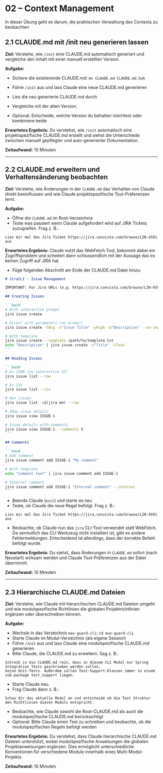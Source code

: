 # 02 – Context Management

In dieser Übung geht es darum, die praktischen Verwaltung des Contexts zu beobachten

## 2.1 CLAUDE.md mit /init neu generieren lassen

**Ziel:** Verstehe, wie `/init` eine CLAUDE.md automatisch generiert und vergleiche den Inhalt mit einer manuell
erstellten Version.

**Aufgabe:**

- Sichere die existierende CLAUDE.md: `mv CLAUDE.md CLAUDE.md.bak`
- Führe `/init` aus und lass Claude eine neue CLAUDE.md generieren
- Lies die neu generierte CLAUDE.md durch
- Vergleiche mit der alten Version.

- Optional: Entscheide, welche Version du behalten möchtest oder kombiniere beide

**Erwartetes Ergebnis:** Du verstehst, wie `/init` automatisch eine projektspezifische CLAUDE.md erstellt und siehst die
Unterschiede zwischen manuell gepflegter und auto-generierter Dokumentation.

**Zeitaufwand:** 10 Minuten

---

## 2.2 CLAUDE.md erweitern und Verhaltensänderung beobachten

**Ziel:** Verstehe, wie Änderungen in der `CLAUDE.md` das Verhalten von Claude direkt beeinflussen und wie Claude
projektspezifische Tool-Präferenzen lernt.

**Aufgabe:**

- Öffne die `CLAUDE.md` im Root-Verzeichnis
- Teste was passiert wenn Claude aufgefordert wird auf JIRA Tickets zuzugreifen. Frag z. B.:

```text
Lies mir mal das Jira Ticket https://jira.convista.com/browse/LIN-4591 aus
```

**Erwartetes Ergebnis:** Claude nutzt das WebFetch Tool, bekommt dabei ein Zugriffsproblem und scheitert dann
schlussendlich mit der Aussage das es keinen Zugriff auf JIRA hat.

- Füge folgenden Abschnitt am Ende der CLAUDE.md Datei hinzu:

````markdown
# JiraCLI - Issue Management

IMPORTANT: For Jira URLs (e.g. https://jira.convista.com/browse/LIN-4591) ALWAYS use the CLI, never WebFetch!

## Creating Issues

```bash
# With interactive prompt
jira issue create

# Direct with parameters (no prompt)
jira issue create -tBug -s"Issue Title" -yHigh -b"Description" --no-input

# With template
jira issue create --template /path/to/template.txt
echo "Description" | jira issue create -s"Title" -tTask
```

## Reading Issues

```bash
# As JSON (no interactive UI)
jira issue list --raw

# As CSV
jira issue list --csv

# Own issues
jira issue list -a$(jira me) --raw

# Show issue details
jira issue view ISSUE-1

# Issue details with comments
jira issue view ISSUE-1 --comments 5
```

## Comments

```bash
# Add comment
jira issue comment add ISSUE-1 "My comment"

# With template
echo "Comment text" | jira issue comment add ISSUE-1

# Internal comment
jira issue comment add ISSUE-1 "Internal comment" --internal
```
````

- Beende Claude (`exit`) und starte es neu
- Teste, ob Claude die neue Regel befolgt. Frag z. B.:

```text
Lies mir mal das Jira Ticket https://jira.convista.com/browse/LIN-4591 aus
```

- Beobachte, ob Claude nun das `jira` CLI-Tool verwendet statt WebFetch. Da vermutlich das CLI Werkzeug nicht
  installiert ist, gibt es andere Fehlermeldungen. Entscheidend ist allerdings, dass der korrekte Befehl befolgt wurde.

**Erwartetes Ergebnis:** Du siehst, dass Änderungen in `CLAUDE.md` sofort (nach Neustart) wirksam werden und Claude
Tool-Präferenzen aus der Datei übernimmt.

**Zeitaufwand:** 10 Minuten

---

## 2.3 Hierarchische CLAUDE.md Dateien

**Ziel:** Verstehe, wie Claude mit hierarchischen CLAUDE.md Dateien umgeht und wie modulspezifische Richtlinien die
globalen Projektrichtlinien ergänzen oder überschreiben können.

**Aufgabe:**

- Wechsle in das Verzeichnis `mav-guard-cli`: `cd mav-guard-cli`
- Starte Claude im Modul-Verzeichnis (als eigene Session)
- Führe `/init` aus und lass Claude eine modulspezifische CLAUDE.md generieren
- Bitte Claude, die CLAUDE.md zu erweitern. Sag z. B.:

```text
Schreib in die CLAUDE.md rein, dass in diesem CLI Modul nur Spring Integration Tests geschrieben werden sollen,
keine Unit-Tests. Außerdem sollen Test-Support-Klassen immer in einem sub-package test_support liegen.
```

- Starte Claude neu.
- Frag Claude dann z. B.:

```text
Schau dir das aktuelle Modul an und entscheide ob die Test Struktur den Richtlinien dieses Moduls entspricht.
```

- Beobachte, wie Claude sowohl die Root-CLAUDE.md als auch die modulspezifische CLAUDE.md berücksichtigt
- Optional: Bitte Claude einen Test zu schreiben und beobachte, ob die modulspezifischen Regeln befolgt werden

**Erwartetes Ergebnis:** Du verstehst, dass Claude hierarchische CLAUDE.md Dateien unterstützt, wobei
modulspezifische Anweisungen die globalen Projektanweisungen ergänzen. Dies ermöglicht unterschiedliche Konventionen
für verschiedene Module innerhalb eines Multi-Modul-Projekts.

**Zeitaufwand:** 10 Minuten



